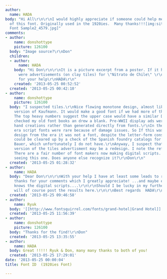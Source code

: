 ```yaml
---
author:
  name: HADA
body: "Hi All\r\n\r\nI would highly appreciate if someone could help me with the name
  of this font. Originally used in the 1920ies.  Many thanks!!![img:sites/default/files/old-images/Escut
  Font Sample2_4579.jpg]"
comments:
- author:
    name: donshottype
    picture: 126100
  body: "Image source?\r\nDon"
  children:
  - author:
      name: HADA
    body: "Hi Don\r\n\r\nIt is a picture excerpt from a poster. If it helps, the originals
      were advertisements (on clay tiles) for \"Nitrato de Chile\" \r\n\r\nThanks
      for your help\r\nHADA\r\n"
    created: '2013-05-25 00:52:52'
  created: '2013-05-25 00:42:10'
- author:
    name: donshottype
    picture: 126100
  body: "I suspected tiles.\r\nNice flowing monotone design, almost like an upright
    version of Kaufmann. It would make a good font if we had more of the characters.
    The top heavy numbers suggest the upper case would have a similar Deco flair\r\nI
    checked my old font books an drew a blank. Pre-WWII display ads were usually by
    hand creations rather than generated directly from fonts.\r\nIn the metal type
    era script fonts were rare because of damage issues. So If this was in fact a
    design from the era it was not a font, despite the letter-form consistency. This
    could be cleared up by a check of the Spanish foundry catalogs for the era. e.g.
    Bauer, which unfortunately I do not have.\r\nAnyway, I suspect that the poster
    version of the tiles advertisment may be a redesign. I note the reference to 2013.
    There are a fair number of font makers now making digital scripts. I don't recall
    seeing this one. Does anyone else recognize it?\r\nDon\r\n"
  created: '2013-05-25 01:28:32'
- author:
    name: HADA
  body: "Dear Don\r\n\r\nWith your help I have at least some leads to research. Many
    thanks for your comments which I greatly appreciate! ...and maybe even someone
    knows the digital scripts....\r\n\r\nShould I be lucky in my further search, I
    will of course post the results here.\r\n\r\nBest regards  HADA\r\n\r\n"
  created: '2013-05-25 09:46:58'
- author:
    name: Ryuk
  body: '[[http://www.fontsquirrel.com/fonts/grand-hotel|Grand Hotel]]'
  created: '2013-05-25 11:56:39'
- author:
    name: donshottype
    picture: 126100
  body: "Thanks for the find!\r\nDon"
  created: '2013-05-25 13:35:55'
- author:
    name: HADA
  body: Great !!!!! Ryuk & Don, many many thanks to both of you!
  created: '2013-05-25 17:29:01'
date: '2013-05-25 00:00:04'
title: Font ID  (1920ies Font)

---
```

